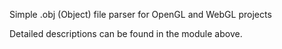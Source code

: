 Simple .obj (Object) file parser for OpenGL and WebGL projects

Detailed descriptions can be found in the module above.

